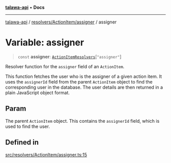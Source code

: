 [**talawa-api**](../../../../README.md) • **Docs**

***

[talawa-api](../../../../modules.md) / [resolvers/ActionItem/assigner](../README.md) / assigner

# Variable: assigner

> `const` **assigner**: [`ActionItemResolvers`](../../../../types/generatedGraphQLTypes/type-aliases/ActionItemResolvers.md)\[`"assigner"`\]

Resolver function for the `assigner` field of an `ActionItem`.

This function fetches the user who is the assigner of a given action item.
It uses the `assignerId` field from the parent `ActionItem` object to find the corresponding user in the database.
The user details are then returned in a plain JavaScript object format.

## Param

The parent `ActionItem` object. This contains the `assignerId` field, which is used to find the user.

## Defined in

[src/resolvers/ActionItem/assigner.ts:15](https://github.com/PalisadoesFoundation/talawa-api/blob/3bacbf38707ebd3e3e5f1bc5b4cc7aa3b2adc169/src/resolvers/ActionItem/assigner.ts#L15)
